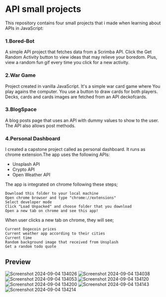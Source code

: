 # API small projects
This repository contains four small projects that i made when learning about APIs in JavaScript:
### 1.Bored-Bot 
A simple API project that fetches data from a Scrimba API. Click the Get Random Activity button to view ideas that may relieve your boredom. Plus, view a random fun gif every time you click for a new activity.
### 2.War Game
Project created in vanilla JavaScript. It's a simple war card game where You play agains the computer. You use a button to draw cards for both players. Decks, cards and cards images are fetched from an API deckofcards.
### 3.BlogSpace
A blog posts page that uses an API with dummy values to show to the user. The API also allows post methods.
### 4.Personal Dashboard
I created a capstone project called as personal dashboard. It runs as chrome extension.The app uses the following APIs:

* Unsplash API
* Crypto API
* Open Weather API

The app is integrated on chrome following these steps;

    Download this folder to your local machine
    Open chrome browser and type "chrome://extensions"
    Select developer mode
    Click "Load Unpacked" and choose folder that you download
    Open a new tab on chrome and see this app!

When user clicks a new tab on chrome, they will see;

    Current Dogecoin prices
    Current weather app according to their cities
    Current time
    Random background image that received from Unsplash
    Get a random todo quote


## Preview

![Screenshot 2024-09-04 134026](https://github.com/user-attachments/assets/d4cb10fa-eb34-4934-8528-6b429500b972)
![Screenshot 2024-09-04 134038](https://github.com/user-attachments/assets/1d031ffe-ac59-4508-bc83-1513e8fe3db3)
![Screenshot 2024-09-04 134053](https://github.com/user-attachments/assets/7ab2c368-4231-4159-b5cc-1c9d89fe1776)
![Screenshot 2024-09-04 134120](https://github.com/user-attachments/assets/a3856bd6-b95e-4e2e-8daf-44b6282d2ba8)
![Screenshot 2024-09-04 134200](https://github.com/user-attachments/assets/a104ca72-f076-42a0-8bbb-9f201aa2ac57)
![Screenshot 2024-09-04 134143](https://github.com/user-attachments/assets/72a73642-7a4d-4dba-b383-d80dc629c0c1)
![Screenshot 2024-09-04 134214](https://github.com/user-attachments/assets/be1835f5-a580-463e-943d-80402a6e58a1)
